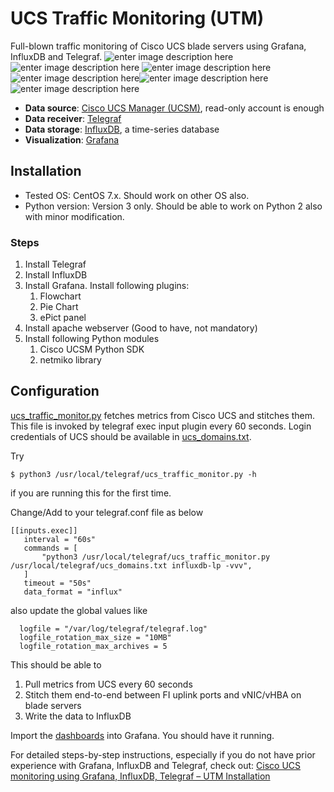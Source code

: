 # UCS Traffic Monitoring (UTM)
Full-blown traffic monitoring of Cisco UCS blade servers using Grafana, InfluxDB and Telegraf.
![enter image description here](https://www.since2k7.com/wp-content/uploads/2020/02/g1-scaled.jpg)
![enter image description here](https://www.since2k7.com/wp-content/uploads/2020/02/g2-scaled.jpg)
![enter image description here](https://www.since2k7.com/wp-content/uploads/2020/02/g3-scaled.jpg)![enter image description here](https://www.since2k7.com/wp-content/uploads/2020/02/g5-scaled.jpg)![enter image description here](https://www.since2k7.com/wp-content/uploads/2020/02/g6-scaled.jpg)![enter image description here](https://www.since2k7.com/wp-content/uploads/2020/02/g4-scaled.jpg)

- **Data source**: [Cisco UCS Manager (UCSM)](https://www.cisco.com/c/en/us/products/servers-unified-computing/ucs-manager/index.html), read-only account is enough
- **Data receiver**: [Telegraf](https://github.com/influxdata/telegraf)
- **Data storage**: [InfluxDB](https://github.com/influxdata/influxdb), a time-series database
- **Visualization**: [Grafana](https://github.com/grafana/grafana)

## Installation
- Tested OS: CentOS 7.x. Should work on other OS also.
- Python version: Version 3 only. Should be able to work on Python 2 also with minor modification.

### Steps
1. Install Telegraf
2. Install InfluxDB
3. Install Grafana. Install following plugins:
    1. Flowchart
    2. Pie Chart
    3. ePict panel
4. Install apache webserver (Good to have, not mandatory)
4. Install following Python modules
    1. Cisco UCSM Python SDK
    2. netmiko library
    
## Configuration

[ucs_traffic_monitor.py](https://github.com/paregupt/ucs_traffic_monitor/blob/master/telegraf/ucs_traffic_monitor.py "ucs_traffic_monitor.py") fetches metrics from Cisco UCS and stitches them. This file is invoked by telegraf exec input plugin every 60 seconds. Login credentials of UCS should be available in [ucs_domains.txt](https://github.com/paregupt/ucs_traffic_monitor/blob/master/telegraf/ucs_domains.txt "ucs_domains.txt").

Try 
```shell
$ python3 /usr/local/telegraf/ucs_traffic_monitor.py -h
```
if you are running this for the first time.

Change/Add to your telegraf.conf file as below

```shell
[[inputs.exec]]
   interval = "60s"
   commands = [
       "python3 /usr/local/telegraf/ucs_traffic_monitor.py /usr/local/telegraf/ucs_domains.txt influxdb-lp -vvv",
   ]
   timeout = "50s"
   data_format = "influx"
```

also update the global values like

```shell
  logfile = "/var/log/telegraf/telegraf.log"
  logfile_rotation_max_size = "10MB"
  logfile_rotation_max_archives = 5
```
This should be able to 

 1. Pull metrics from UCS every 60 seconds
 2. Stitch them end-to-end between FI uplink ports and vNIC/vHBA on blade servers
 3. Write the data to InfluxDB

Import the [dashboards](https://github.com/paregupt/ucs_traffic_monitor/tree/master/grafana) into Grafana. You should have it running.

For detailed steps-by-step instructions, especially if you do not have prior experience with Grafana, InfluxDB and Telegraf, check out: [Cisco UCS monitoring using Grafana, InfluxDB, Telegraf – UTM Installation](https://www.since2k7.com/blog/2020/02/29/cisco-ucs-monitoring-using-grafana-influxdb-telegraf-utm-installation/)
 

